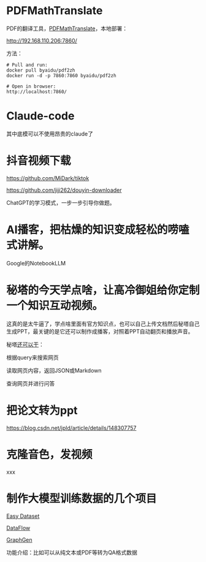 # PDFMathTranslate

PDF的翻译工具，[PDFMathTranslate](https://github.com/Byaidu/PDFMathTranslate)，本地部署：

http://192.168.110.206:7860/



方法：

```shell
# Pull and run:
docker pull byaidu/pdf2zh
docker run -d -p 7860:7860 byaidu/pdf2zh

# Open in browser:
http://localhost:7860/

```



# Claude-code

其中底模可以不使用昂贵的claude了







# 抖音视频下载

https://github.com/MiDark/tiktok

https://github.com/jiji262/douyin-downloader







ChatGPT的学习模式，一步一步引导你做题。





# AI播客，把枯燥的知识变成轻松的唠嗑式讲解。

Google的NotebookLLM



# 秘塔的今天学点啥，让高冷御姐给你定制一个知识互动视频。

这真的是太牛逼了，学点啥里面有官方知识点，也可以自己上传文档然后秘塔自己生成PPT，最关键的是它还可以制作成播客，对照着PPT自动翻页和播放声音。



秘塔[还可以干](https://metaso.cn/search-api/playground)：

根据query来搜索网页

读取网页内容，返回JSON或Markdown

查询网页并进行问答



# 把论文转为ppt

https://blog.csdn.net/jpld/article/details/148307757





# 克隆音色，发视频

xxx





# 制作大模型训练数据的几个项目

[Easy Dataset](https://github.com/ConardLi/easy-dataset/blob/main/README.zh-CN.md)

[DataFlow](https://github.com/OpenDCAI/DataFlow/blob/main/README-zh.md)

[GraphGen](https://github.com/open-sciencelab/GraphGen/blob/main/README_ZH.md)

功能介绍：比如可以从纯文本或PDF等转为QA格式数据
